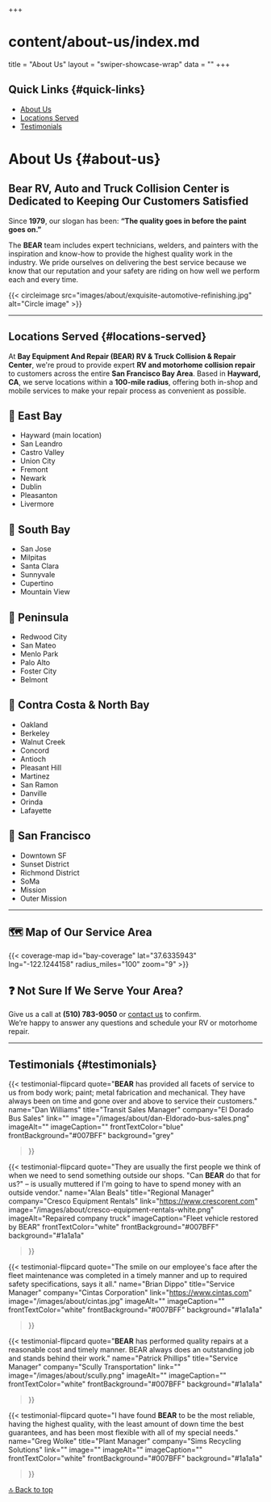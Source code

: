 +++
# content/about-us/index.md
title = "About Us"
layout = "swiper-showcase-wrap"
data = ""
+++

<!-- /Users/2021sam/apps/BEAR/hugo/05_05_wp_conv/bear/content/about-us/index.md -->
## Quick Links {#quick-links}

- [About Us](#about-us)
- [Locations Served](#locations-served)
- [Testimonials](#testimonials)

# About Us {#about-us}

## Bear RV, Auto and Truck Collision Center is Dedicated to Keeping Our Customers Satisfied

Since **1979**, our slogan has been: **“The quality goes in before the paint goes on.”**


The **BEAR** team includes expert technicians, welders, and painters with the
inspiration and know-how to provide the highest quality work in the industry.
We pride ourselves on delivering the best service because we know that our
reputation and your safety are riding on how well we perform each and every
time.

{{< circleimage src="images/about/exquisite-automotive-refinishing.jpg" alt="Circle image" >}}

---

## Locations Served {#locations-served}

At **Bay Equipment And Repair (BEAR) RV & Truck Collision & Repair Center**, we're proud to provide expert **RV and motorhome collision repair** to customers across the entire **San Francisco Bay Area**. Based in **Hayward, CA**, we serve locations within a **100-mile radius**, offering both in-shop and mobile services to make your repair process as convenient as possible.


## 📍 East Bay

- Hayward (main location)
- San Leandro
- Castro Valley
- Union City
- Fremont
- Newark
- Dublin
- Pleasanton
- Livermore

## 📍 South Bay

- San Jose
- Milpitas
- Santa Clara
- Sunnyvale
- Cupertino
- Mountain View

## 📍 Peninsula

- Redwood City
- San Mateo
- Menlo Park
- Palo Alto
- Foster City
- Belmont

## 📍 Contra Costa & North Bay

- Oakland
- Berkeley
- Walnut Creek
- Concord
- Antioch
- Pleasant Hill
- Martinez
- San Ramon
- Danville
- Orinda
- Lafayette

## 📍 San Francisco

- Downtown SF
- Sunset District
- Richmond District
- SoMa
- Mission
- Outer Mission

---

## 🗺️ Map of Our Service Area

<!-- Optional: Add this via a Hugo shortcode or in your layout template -->

{{< coverage-map id="bay-coverage" lat="37.6335943" lng="-122.1244158" radius_miles="100" zoom="9" >}}



## ❓ Not Sure If We Serve Your Area?

Give us a call at **(510) 783-9050** or [contact us](/contact-us/) to confirm.  
We’re happy to answer any questions and schedule your RV or motorhome repair.

---





## Testimonials {#testimonials}
{{< testimonial-flipcard
  quote="**BEAR** has provided all facets of service to us from body work; paint; metal fabrication and mechanical. They have always been on time and gone over and above to service their customers."
  name="Dan Williams"
  title="Transit Sales Manager"
  company="El Dorado Bus Sales"
  link=""
  image="/images/about/dan-Eldorado-bus-sales.png"
  imageAlt=""
  imageCaption=""
  frontTextColor="blue"
  frontBackground="#007BFF"
  background="grey"
>}}

{{< testimonial-flipcard
  quote="They are usually the first people we think of when we need to send something outside our shops. &quot;Can **BEAR** do that for us?&quot; – is usually muttered if I'm going to have to spend money with an outside vendor."
  name="Alan Beals"
  title="Regional Manager"
  company="Cresco Equipment Rentals"
  link="https://www.crescorent.com"
  image="/images/about/cresco-equipment-rentals-white.png"
  imageAlt="Repaired company truck"
  imageCaption="Fleet vehicle restored by BEAR"
  frontTextColor="white"
  frontBackground="#007BFF"
  background="#1a1a1a"
>}}

{{< testimonial-flipcard
  quote="The smile on our employee's face after the fleet maintenance was completed in a timely manner and up to required safety specifications, says it all."
  name="Brian Dippo"
  title="Service Manager"
  company="Cintas Corporation"
  link="https://www.cintas.com"
  image="/images/about/cintas.jpg"
  imageAlt=""
  imageCaption=""
  frontTextColor="white"
  frontBackground="#007BFF"
  background="#1a1a1a"
>}}

{{< testimonial-flipcard
  quote="**BEAR** has performed quality repairs at a reasonable cost and timely manner. BEAR always does an outstanding job and stands behind their work."
  name="Patrick Phillips"
  title="Service Manager"
  company="Scully Transportation"
  link=""
  image="/images/about/scully.png"
  imageAlt=""
  imageCaption=""
  frontTextColor="white"
  frontBackground="#007BFF"
  background="#1a1a1a"
>}}

{{< testimonial-flipcard
  quote="I have found **BEAR** to be the most reliable, having the highest quality, with the least amount of down time the best guarantees, and has been most flexible with all of my special needs."
  name="Greg Wolke"
  title="Plant Manager"
  company="Sims Recycling Solutions"
  link=""
  image=""
  imageAlt=""
  imageCaption=""
  frontTextColor="white"
  frontBackground="#007BFF"
  background="#1a1a1a"
>}}

[🔝 Back to top](#quick-links)
